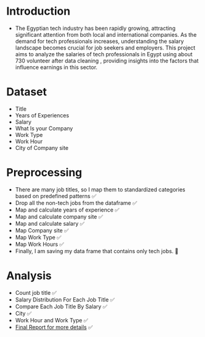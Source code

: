 
# Introduction
- The Egyptian tech industry has been rapidly growing, attracting significant attention from both local and international companies. As the demand for tech professionals increases, understanding the salary landscape becomes crucial for job seekers and employers. This project aims to analyze the salaries of tech professionals in Egypt using about 730 volunteer after data cleaning , providing insights into the factors that influence earnings in this sector.

# Dataset
- Title	
- Years of Experiences 
- Salary	
- What Is your Company
- Work Type
- Work Hour
- City of Company site

# Preprocessing
- There are many job titles, so I map them to standardized categories based on predefined patterns ✅
- Drop all the non-tech jobs from the dataframe ✅
- Map and calculate years of experience ✅
- Map and calculate company site ✅
- Map and calculate salary ✅
- Map Company site ✅
- Map Work Type ✅
- Map Work Hours ✅
- Finally, I am saving my data frame that contains only tech jobs. 💯
# Analysis 
- Count job title ✅
- Salary Distribution For Each Job Title ✅
- Compare Each Job Title By Salary ✅
- City ✅
- Work Hour and Work Type ✅ 
- [Final Report for more details](https://docs.google.com/presentation/d/1WRLzagpyuFu26ajnRjplfZ-9h4w7Jjhf/edit?usp=drive_link&ouid=102165771011244956232&rtpof=true&sd=true) ✅



